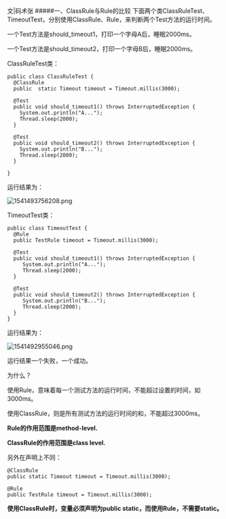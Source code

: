 文|码术张
#####一、ClassRule与Rule的比较
下面两个类ClassRuleTest、TimeoutTest，分别使用ClassRule、Rule，来判断两个Test方法的运行时间。

一个Test方法是should_timeout1，打印一个字母A后，睡眠2000ms。

一个Test方法是should_timeout2，打印一个字母B后，睡眠2000ms。

ClassRuleTest类：

```
public class ClassRuleTest {
  @ClassRule
  public  static Timeout timeout = Timeout.millis(3000);

  @Test
  public void should_timeout1() throws InterruptedException {
    System.out.println("A...");
    Thread.sleep(2000);
  }

  @Test
  public void should_timeout2() throws InterruptedException {
    System.out.println("B...");
    Thread.sleep(2000);
  }

}
```
运行结果为：

![1541493756208.png](https://upload-images.jianshu.io/upload_images/8093186-bf1d590589420065.png?imageMogr2/auto-orient/strip%7CimageView2/2/w/1240)




TimeoutTest类：

```
public class TimeoutTest {
  @Rule
  public TestRule timeout = Timeout.millis(3000);

  @Test
  public void should_timeout1() throws InterruptedException {
     System.out.println("A...");
     Thread.sleep(2000);
  }

  @Test
  public void should_timeout2() throws InterruptedException {
     System.out.println("B...");
     Thread.sleep(2000);
  }
}
```

运行结果为：

![1541492955046.png](https://upload-images.jianshu.io/upload_images/8093186-ae33e94b6979f7b7.png?imageMogr2/auto-orient/strip%7CimageView2/2/w/1240)



运行结果一个失败，一个成功。

为什么？

使用Rule，意味着每一个测试方法的运行时间，不能超过设置的时间，如3000ms。

使用ClassRule，则是所有测试方法的运行时间的和，不能超过3000ms。

**Rule的作用范围是method-level.**

**ClassRule的作用范围是class level.**

另外在声明上不同：

```
@ClassRule
public static Timeout timeout = Timeout.millis(3000);
```

```
@Rule
public TestRule timeout = Timeout.millis(3000);
```

**使用ClassRule时，变量必须声明为public static，而使用Rule，不需要static。**




